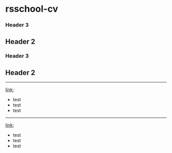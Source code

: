 # rsschool-cv

### Header 3

## Header 2

### Header 3

## Header 2


---

[link](google.com);

- test
- test
- test

---

[link](google.com);

- test
- test
- test

